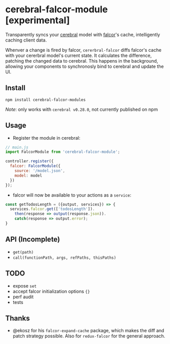 # cerebral-falcor-module [experimental]

Transparently syncs your [cerebral](http://www.cerebraljs.com/) model with [falcor](http://netflix.github.io/falcor/)'s cache, intelligently caching client data.

Whenver a change is fired by falcor, `cererbral-falcor` diffs falcor's cache with your cererbral model's current state. It calculates the difference, patching the changed data to cerebral. This happens in the background, allowing your components to synchronosly bind to cerebral and update the UI.

Install
------------
`npm install cerebral-falcor-modules`

*Note*: only works with `cerebral v0.28.0`, not currently published on npm

Usage
------------
- Register the module in cerebral:

```js
// main.js
import FalcorModule from 'cerebral-falcor-module';

controller.register({
  falcor: FalcorModule({
    source: '/model.json',
    model: model
  })
});
```
- falcor will now be available to your actions as a `service`:
 
```js
const getTodosLength = ({output, services}) => {
  services.falcor.get(['todosLength']).
    then(response => output(response.json)).
    catch(response => output.error);
}
``` 

API (Incomplete)
--------
- `get(path)`
- `call(functionPath, args, refPaths, thisPaths)`

TODO
---------
- expose `set`
- accept falcor initialization options `{}`
- perf audit
- tests

Thanks
--------
- @ekosz for his `falcor-expand-cache` package, which makes the diff and patch strategy possible. Also for `redux-falcor` for the general approach.
